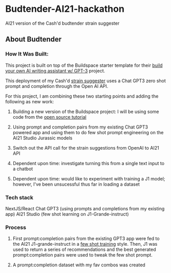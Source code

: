 # Budtender-AI21-hackathon
AI21 version of the Cash'd budtender strain suggester

## About Budtender

### How It Was Built:

This project is built on top of the Buildspace starter template for their [build your own AI writing assistant w/ GPT-3](https://buildspace.so/builds/ai-writer) project.

This deployment of my Cash'd [strain suggester](https://cashd-app-next-version-production.up.railway.app/) uses a Chat GPT3 zero shot prompt and completion through the Open AI API. 

For this project, I am combining these two starting points and adding the following as new work:

1. Building a new version of the Buildspace project: I will be using some code from the [open source tutorial](https://github.com/buildspace/buildspace-projects/tree/main/GPT3_Writer/en) 

2. Using prompt and completion pairs from my existing Chat GPT3 powered app and using them to do few shot prompt engineering on the AI21 Studio Jurassic models

3. Switch out the API call for the strain suggestions from OpenAI to AI21 API

4. Dependent upon time: investigate turning this from a single text input to a chatbot

5. Dependent upon time: would like to experiment with training a J1 model; however, I've been unsucessful thus far in loading a dataset

### Tech stack
NextJS/React
Chat GPT3 (using prompts and completions from my existing app)
AI21 Studio (few shot learning on J1-Grande-instruct)

### Process
1. First prompt:completion pairs from the existing GPT3 app were fed to the AI21 J1-grande-instruct in a [few shot training](https://studio.ai21.com/playground/complete?promptShare=bfbd00bb-333c-4362-97d4-31d24c1a3dd3) style. Then, J1 was used to return a series of recommendations and the best generated prompt:completion pairs were used to tweak the few shot prompt. 

2. A prompt:completion dataset with my fav combos was created
